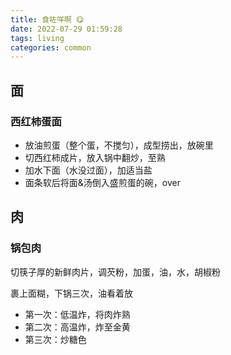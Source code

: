 ```yaml
---
title: 食咗咩啊 😋
date: 2022-07-29 01:59:28
tags: living
categories: common
---
```


## 面

### 西红柿蛋面

- 放油煎蛋（整个蛋，不搅匀），成型捞出，放碗里
- 切西红柿成片，放入锅中翻炒，至熟
- 加水下面（水没过面），加适当盐
- 面条软后将面&汤倒入盛煎蛋的碗，over

## 肉

### 锅包肉

切筷子厚的新鲜肉片，调芡粉，加蛋，油，水，胡椒粉

裹上面糊，下锅三次，油看着放

- 第一次：低温炸，将肉炸熟
- 第二次：高温炸，炸至金黄
- 第三次：炒糖色
